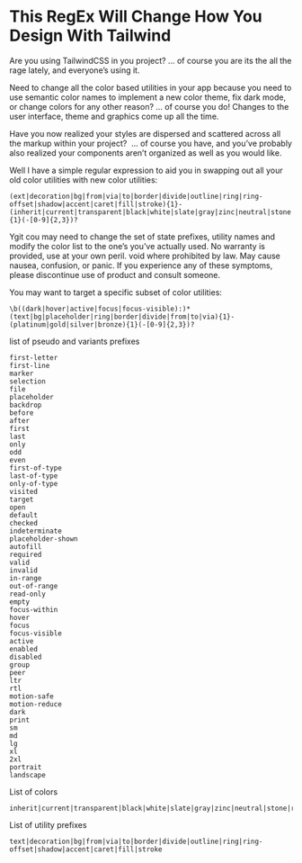# This RegEx Will Change How You Design With Tailwind 

Are you using TailwindCSS in you project?
... of course you are its the all the rage lately, and everyone’s using it.



Need to change all the color based utilities in your app because you need to use semantic color names to implement a new color theme, fix dark mode, or change colors for any other reason?
... of course you do! Changes to the user interface, theme and graphics come up all the time.



Have you now realized your styles are dispersed and scattered across all the markup within your project?
 ... of course you have, and you’ve probably also realized your components aren’t organized as well as you would like.



Well I have a simple regular expression to aid you in swapping out all your old color utilities with new color utilities:

```
(ext|decoration|bg|from|via|to|border|divide|outline|ring|ring-offset|shadow|accent|caret|fill|stroke){1}-(inherit|current|transparent|black|white|slate|gray|zinc|neutral|stone|red|orange|amber|yellow|lime|green|emerald|teal|cyan|sky|blue|indigo|violet|purple|fuchsia|pink|rose|blueGray|coolGray|trueGray|warmGray|lightBlue){1}(-[0-9]{2,3})?
```



Ygit cou may need to change the set of state prefixes, utility names and modify the color list to the one’s you’ve actually used. No warranty is provided, use at your own peril. void where prohibited by law. May cause nausea, confusion, or panic. If you experience any of these symptoms, please discontinue use of product and consult someone.

You may want to target a specific subset of color utilities:

```
\b((dark|hover|active|focus|focus-visible):)*(text|bg|placeholder|ring|border|divide|from|to|via){1}-(platinum|gold|silver|bronze){1}(-[0-9]{2,3})?
```


list of pseudo and variants prefixes

```
first-letter
first-line
marker
selection
file
placeholder
backdrop
before
after
first
last
only
odd
even
first-of-type
last-of-type
only-of-type
visited
target
open
default
checked
indeterminate
placeholder-shown
autofill
required
valid
invalid
in-range
out-of-range
read-only
empty
focus-within
hover
focus
focus-visible
active
enabled
disabled
group
peer
ltr
rtl
motion-safe
motion-reduce
dark
print
sm
md
lg
xl
2xl
portrait
landscape

```

List of colors

```
inherit|current|transparent|black|white|slate|gray|zinc|neutral|stone|red|orange|amber|yellow|lime|green|emerald|teal|cyan|sky|blue|indigo|violet|purple|fuchsia|pink|rose|blueGray|coolGray|trueGray|warmGray|lightBlue
```

List of utility prefixes

```
text|decoration|bg|from|via|to|border|divide|outline|ring|ring-offset|shadow|accent|caret|fill|stroke
```



